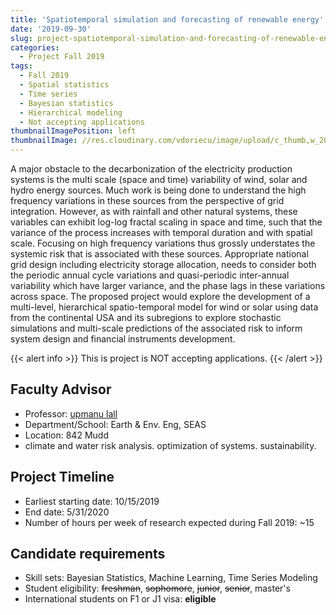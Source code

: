 ```yaml
---
title: 'Spatiotemporal simulation and forecasting of renewable energy'
date: '2019-09-30'
slug: project-spatiotemporal-simulation-and-forecasting-of-renewable-energy
categories:
  - Project Fall 2019
tags:
  - Fall 2019
  - Spatial statistics
  - Time series
  - Bayesian statistics
  - Hierarchical modeling
  - Not accepting applications
thumbnailImagePosition: left
thumbnailImage: //res.cloudinary.com/vdoriecu/image/upload/c_thumb,w_200,g_face/v1569961440/renewable_energy_w0ni8w.png
---
```

A major obstacle to the decarbonization of the electricity production systems is the multi scale (space and time) variability of wind, solar and hydro energy sources. Much work is being done to understand the high frequency variations in these sources from the perspective of grid integration. However, as with rainfall and other natural systems, these variables can exhibit log-log fractal scaling in space and time, such that the variance of the process increases with temporal duration and with spatial scale. Focusing on high frequency variations thus grossly understates the systemic risk that is associated with these sources. Appropriate national grid design including electricity storage allocation, needs to consider both the periodic annual cycle variations and quasi-periodic inter-annual variability which have larger variance, and the phase lags in these variations across space. The proposed project would explore the development of a multi-level, hierarchical spatio-temporal model for wind or solar using data from the continental USA and its subregions to explore stochastic simulations and multi-scale predictions of the associated risk to inform system design and financial instruments development. 

<!--more-->

{{< alert info >}}
This is project is NOT accepting applications.
{{< /alert >}}

## Faculty Advisor
+ Professor: [upmanu lall](water.columbia.edu)
+ Department/School: Earth & Env. Eng, SEAS
+ Location: 842 Mudd
+ climate and water risk analysis. optimization of systems. sustainability. 

## Project Timeline
+ Earliest starting date: 10/15/2019
+ End date: 5/31/2020
+ Number of hours per week of research expected during Fall 2019: ~15

## Candidate requirements
+ Skill sets: Bayesian Statistics, Machine Learning, Time Series Modeling
+ Student eligibility: ~~freshman~~, ~~sophomore~~, ~~junior~~, ~~senior~~, master's
+ International students on F1 or J1 visa: **eligible**
